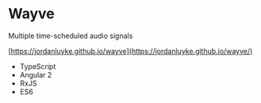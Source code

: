 Wayve
=====

Multiple time-scheduled audio signals

[https://jordanluyke.github.io/wayve](https://jordanluyke.github.io/wayve/)

- TypeScript
- Angular 2
- RxJS
- ES6
